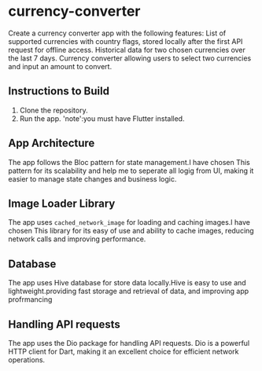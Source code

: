 # currency-converter
Create a currency converter app with the following features:  List of supported currencies with country flags, stored locally after the first API request for offline access. Historical data for two chosen currencies over the last 7 days. Currency converter allowing users to select two currencies and input an amount to convert.

## Instructions to Build
1. Clone the repository.
3. Run the app.
'note':you must have Flutter installed.

 ## App Architecture
 The app follows the Bloc pattern for state management.I have chosen This pattern for its scalability and help me to seperate all logig from UI, making it easier to 
 manage state changes and business logic.

 ## Image Loader Library
 The app uses `cached_network_image` for loading and caching images.I have chosen This library for its easy of use and ability to cache images, reducing network 
 calls and improving performance.

 ## Database
 The app uses Hive database for store data locally.Hive is easy to use and lightweight.providing fast storage and retrieval of data, and improving app profrmancing

 ## Handling API requests
 The app uses the Dio package for handling API requests. Dio is a powerful HTTP client for Dart, making it an excellent choice for efficient network operations.






 



